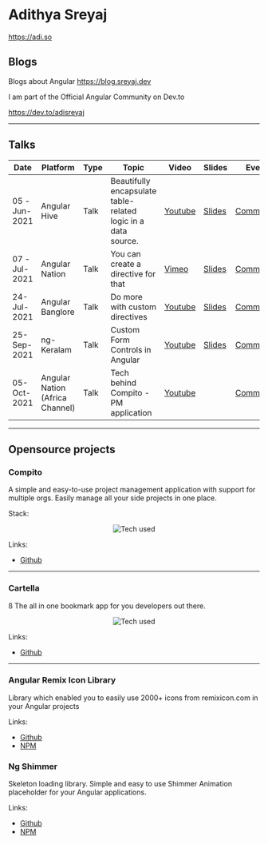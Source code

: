 # Adithya Sreyaj

https://adi.so

## Blogs

Blogs about Angular
https://blog.sreyaj.dev

I am part of the Official Angular Community on Dev.to

https://dev.to/adisreyaj

---

## Talks

| Date         | Platform                        | Type | Topic                                                         | Video                                                                                      | Slides                                                                                                                                                                                                     | Event                                                                                                                                                                                                                                                                               |  
| ------------ | ------------------------------- | ---- | ------------------------------------------------------------- | ------------------------------------------------------------------------------------------ | ---------------------------------------------------------------------------------------------------------------------------------------------------------------------------------------------------------- | ----------------------------------------------------------------------------------------------------------------------------------------------------------------------------------------------------------------------------------------------------------------------------------- |  
| 05 -Jun-2021 | Angular Hive                    | Talk | Beautifully encapsulate table-related logic in a data source. | [Youtube](https://www.youtube.com/watch?v=aYD-smtrH3Y) | [Slides](https://docs.google.com/presentation/d/1JgWfRPbMuHsaKvH5qkYCTiU-2FHZ3zs1fnp9BeP7t3g/edit#slide=id.p) | [Community](https://www.meetup.com/angular-hive/events/278201853/)                                                                                                                                                                      |  
| 07 -Jul-2021 | Angular Nation                  | Talk | You can create a directive for that                           | [Vimeo](https://vimeo.com/572131915/da43ea5621)           | [Slides](https://slides.com/adisreyaj/ng-directives#/intro)                                                                                                     | [Community](https://www.angularnation.net/events/you-can-create-a-directive-for-that-w-adithya-sreyaj?instance_index=20210707T130000Z)                             |  
| 24-Jul-2021  | Angular Banglore                | Talk | Do more with custom directives                                | [Youtube](https://www.youtube.com/watch?v=jRJJkEb7vT0) | [Slides](https://slides.com/adisreyaj/you-can-create-a-directive-for-that/fullscreen#/intro)                                   | [Community](https://www.meetup.com/angular-bangalore-group/events/279165366/)                                                                                                                                                |  |
| 25-Sep-2021  | ng-Keralam                      | Talk | Custom Form Controls in Angular                               | [Youtube](https://www.youtube.com/watch?v=0DntkG7pNsg) | [Slides](https://slides.com/adisreyaj/custom-form-controls/fullscreen)                                                                               | [Community](https://www.meetup.com/Talklify-Community/events/280873456/)                                                                                                                                                          |  
| 05-Oct-2021  | Angular Nation (Africa Channel) | Talk | Tech behind Compito - PM application                          | [Youtube](https://www.youtube.com/watch?v=qAiDWquojUc) |                                                                                                                                                                                                            | [Community](https://www.angularnation.net/events/tech-behind-compito-project-management-application-wadithya-sreyaj?instance_index=20211005T163000Z) |

---

## Opensource projects

### Compito
A simple and easy-to-use project management application with support for multiple orgs. Easily manage all your side projects in one place.

Stack:

<p align="center">
  <img src="https://cardify.vercel.app/api/badges?technologies=typescript,angular,tailwindcss,prisma,auth0,nestjs,postgresql,nx&width=150" alt="Tech used" />
</p>

Links: 
- [Github](https://github.com/adisreyaj/compito)

---

### Cartella
ß
The all in one bookmark app for you developers out there.

<p align="center">
  <img src="https://cardify.vercel.app/api/badges?technologies=typescript,angular,tailwindcss&width=150" alt="Tech used" />
</p>

Links: 
- [Github](https://github.com/adisreyaj/cartella-web)
---

### Angular Remix Icon Library

Library which enabled you to easily use 2000+ icons from remixicon.com in your Angular projects

Links:
 - [Github](https://github.com/adisreyaj/angular-remix-icon)
 - [NPM](https://www.npmjs.com/package/angular-remix-icon)

### Ng Shimmer

Skeleton loading library. Simple and easy to use Shimmer Animation placeholder for your Angular applications.

Links:
 - [Github](https://github.com/adisreyaj/angular-shimmer-effect)
 - [NPM](https://www.npmjs.com/package/@sreyaj/ng-shimmer)